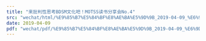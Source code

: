```yaml
---
title: "来批判性思考BDSM文化吧！MOTSS读书分享会No.4"
src: "wechat/html/%E9%85%B7%E5%84%BF%E8%AE%BA%E5%9D%9B_2019-04-09_%E6%9D%A5%E6%89%B9%E5%88%A4%E6%80%A7%E6%80%9D%E8%80%83BDSM%E6%96%87%E5%8C%96%E5%90%A7%EF%BC%81MOTSS%E8%AF%BB%E4%B9%A6%E5%88%86%E4%BA%AB%E4%BC%9ANo.4.html"
date: 2019-04-09
pdf: "wechat/pdf/%E9%85%B7%E5%84%BF%E8%AE%BA%E5%9D%9B_2019-04-09_%E6%9D%A5%E6%89%B9%E5%88%A4%E6%80%A7%E6%80%9D%E8%80%83BDSM%E6%96%87%E5%8C%96%E5%90%A7%EF%BC%81MOTSS%E8%AF%BB%E4%B9%A6%E5%88%86%E4%BA%AB%E4%BC%9ANo.4.pdf"
---
```

